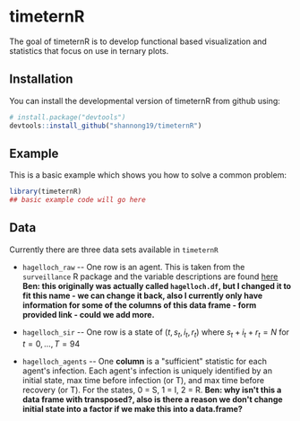 # timeternR

<!-- badges: start -->
<!-- badges: end -->

The goal of timeternR is to develop functional based visualization and statistics
that focus on use in ternary plots.

## Installation

You can install the developmental version of timeternR from github using:

``` r
# install.package("devtools")
devtools::install_github("shannong19/timeternR")
```

## Example

This is a basic example which shows you how to solve a common problem:

``` r
library(timeternR)
## basic example code will go here
```

## Data

   Currently there are three data sets available in `timeternR`

   - `hagelloch_raw` -- One row is an agent.  This is taken from the `surveillance` R package and the variable descriptions are found [here](https://rdrr.io/cran/outbreaks/man/measles_hagelloch_1861.html) **Ben: this originally was actually called `hagelloch.df`, but I changed it to fit this name - we can change it back, also I currently only have information for some of the columns of this data frame - form provided link - could we add more.** 

   - `hagelloch_sir`  -- One row is a state of $(t, s_t, i_t, r_t)$ where $s_t + i_t + r_t = N$ for $t = 0, \dots, T=94$

   - `hagelloch_agents` -- One **column** is a "sufficient" statistic for each agent's infection.  Each agent's infection is uniquely identified by an initial state, max time before infection (or T), and max time before recovery (or T).  For the states, 0 = S, 1 = I, 2 = R. **Ben: why isn't this a data frame with transposed?, also is there a reason we don't change initial state into a factor if we make this into a data.frame?**

 
